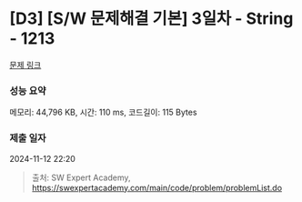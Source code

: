 # [D3] [S/W 문제해결 기본] 3일차 - String - 1213 

[문제 링크](https://swexpertacademy.com/main/code/problem/problemDetail.do?contestProbId=AV14P0c6AAUCFAYi) 

### 성능 요약

메모리: 44,796 KB, 시간: 110 ms, 코드길이: 115 Bytes

### 제출 일자

2024-11-12 22:20



> 출처: SW Expert Academy, https://swexpertacademy.com/main/code/problem/problemList.do